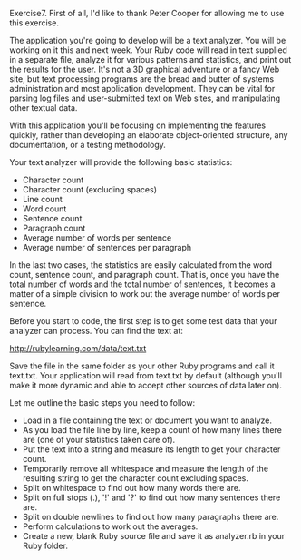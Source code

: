Exercise7. First of all, I'd like to thank Peter Cooper for allowing me to use this exercise.

The application you're going to develop will be a text analyzer. You will be working on it 
this and next week. Your Ruby code will read in text supplied in a separate file, analyze 
it for various patterns and statistics, and print out the results for the user. It's not a 
3D graphical adventure or a fancy Web site, but text processing programs are the bread and 
butter of systems administration and most application development. They can be vital for 
parsing log files and user-submitted text on Web sites, and manipulating other textual data.

With this application you'll be focusing on implementing the features quickly, rather than 
developing an elaborate object-oriented structure, any documentation, or a testing 
methodology.

Your text analyzer will provide the following basic statistics:

- Character count
- Character count (excluding spaces)
- Line count
- Word count
- Sentence count
- Paragraph count
- Average number of words per sentence
- Average number of sentences per paragraph

In the last two cases, the statistics are easily calculated from the word count, sentence 
count, and paragraph count. That is, once you have the total number of words and the total 
number of sentences, it becomes a matter of a simple division to work out the average 
number of words per sentence.

Before you start to code, the first step is to get some test data that your analyzer can 
process. You can find the text at:

http://rubylearning.com/data/text.txt

Save the file in the same folder as your other Ruby programs and call it text.txt. Your 
application will read from text.txt by default (although you'll make it more dynamic and 
able to accept other sources of data later on).

Let me outline the basic steps you need to follow:

- Load in a file containing the text or document you want to analyze.
- As you load the file line by line, keep a count of how many lines there are (one of your statistics taken care of).
- Put the text into a string and measure its length to get your character count.
- Temporarily remove all whitespace and measure the length of the resulting string to get the character count excluding spaces.
- Split on whitespace to find out how many words there are.
- Split on full stops (.), '!' and '?' to find out how many sentences there are.
- Split on double newlines to find out how many paragraphs there are.
- Perform calculations to work out the averages.
- Create a new, blank Ruby source file and save it as analyzer.rb in your Ruby folder.
